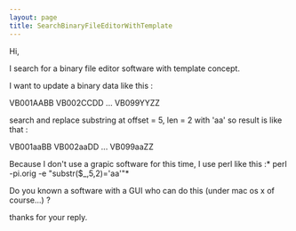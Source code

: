 ```yaml
---
layout: page
title: SearchBinaryFileEditorWithTemplate
---
```


Hi,

I search for a binary file editor software with template concept.

I want to update a binary data like this :
    
VB001AABB<cr>
VB002CCDD<cr>
...
VB099YYZZ<cr>

search and replace substring at offset = 5, len = 2 with 'aa' so result is like that :

    
VB001aaBB<cr>
VB002aaDD<cr>
...
VB099aaZZ<cr>


Because I don't use a grapic software for this time, I use perl like this :*
perl -pi.orig -e "substr($_,5,2)='aa'"*

Do you known a software with a GUI who can do this (under mac os x of course...) ?

thanks for your reply.


